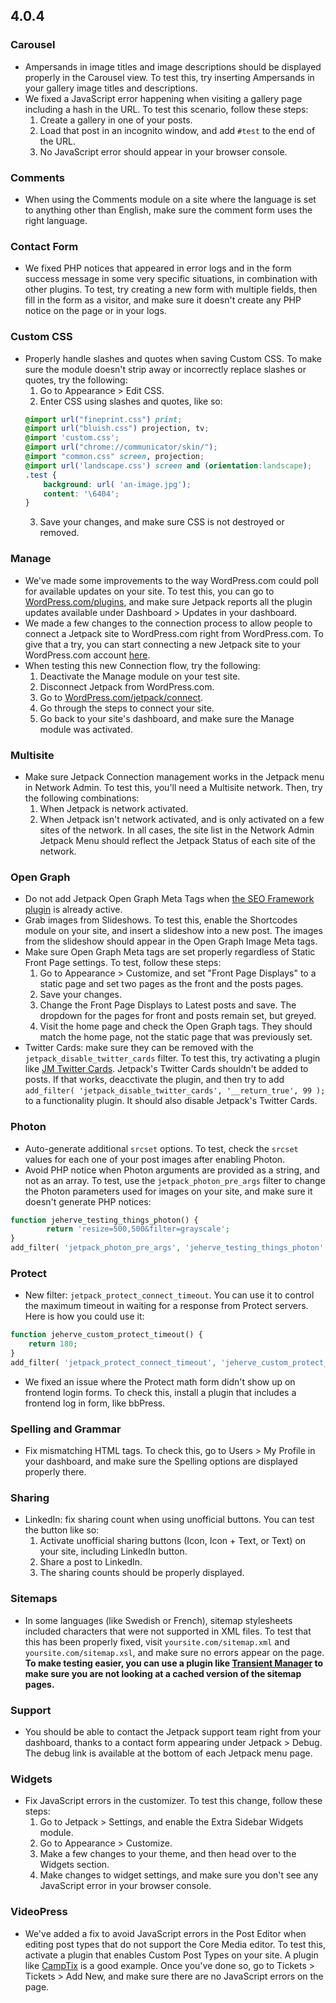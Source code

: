 ## 4.0.4

### Carousel

- Ampersands in image titles and image descriptions should be displayed properly in the Carousel view. To test this, try inserting Ampersands in your gallery image titles and descriptions.
- We fixed a JavaScript error happening when visiting a gallery page including a hash in the URL. To test this scenario, follow these steps:
	1. Create a gallery in one of your posts.
	2. Load that post in an incognito window, and add `#test` to the end of the URL.
	3. No JavaScript error should appear in your browser console.

### Comments

- When using the Comments module on a site where the language is set to anything other than English, make sure the comment form uses the right language.

### Contact Form

- We fixed PHP notices that appeared in error logs and in the form success message in some very specific situations, in combination with other plugins. To test, try creating a new form with multiple fields, then fill in the form as a visitor, and make sure it doesn't create any PHP notice on the page or in your logs.

### Custom CSS

- Properly handle slashes and quotes when saving Custom CSS. To make sure the module doesn't strip away or incorrectly replace slashes or quotes, try the following:
    1. Go to Appearance > Edit CSS.
    2. Enter CSS using slashes and quotes, like so:
    ```css
    @import url("fineprint.css") print;
    @import url("bluish.css") projection, tv;
    @import 'custom.css';
    @import url("chrome://communicator/skin/");
    @import "common.css" screen, projection;
    @import url('landscape.css') screen and (orientation:landscape);
    .test {
        background: url( 'an-image.jpg');
        content: '\6404';
    }
    ```
    3. Save your changes, and make sure CSS is not destroyed or removed.

### Manage

- We've made some improvements to the way WordPress.com could poll for available updates on your site. To test this, you can go to [WordPress.com/plugins](https://wordpress.com/plugins/), and make sure Jetpack reports all the plugin updates available under Dashboard > Updates in your dashboard.
- We made a few changes to the connection process to allow people to connect a Jetpack site to WordPress.com right from WordPress.com. To give that a try, you can start connecting a new Jetpack site to your WordPress.com account [here](https://wordpress.com/jetpack/connect).
- When testing this new Connection flow, try the following:
    1. Deactivate the Manage module on your test site.
    2. Disconnect Jetpack from WordPress.com.
    3. Go to [WordPress.com/jetpack/connect](https://wordpress.com/jetpack/connect).
    4. Go through the steps to connect your site.
    5. Go back to your site's dashboard, and make sure the Manage module was activated.

### Multisite

- Make sure Jetpack Connection management works in the Jetpack menu in Network Admin. To test this, you'll need a Multisite network. Then, try the following combinations:
	1. When Jetpack is network activated.
	2. When Jetpack isn't network activated, and is only activated on a few sites of the network.
In all cases, the site list in the Network Admin Jetpack Menu should reflect the Jetpack Status of each site of the network.


### Open Graph

- Do not add Jetpack Open Graph Meta Tags when [the SEO Framework plugin](https://wordpress.org/plugins/autodescription/) is already active.
- Grab images from Slideshows. To test this, enable the Shortcodes module on your site, and insert a slideshow into a new post. The images from the slideshow should appear in the Open Graph Image Meta tags.
- Make sure Open Graph Meta tags are set properly regardless of Static Front Page settings. To test, follow these steps:
	1. Go to Appearance > Customize, and set "Front Page Displays" to a static page and set two pages as the front and the posts pages.
	2. Save your changes.
	3. Change the Front Page Displays to Latest posts and save. The dropdown for the pages for front and posts remain set, but greyed.
	4. Visit the home page and check the Open Graph tags. They should match the home page, not the static page that was previously set.
- Twitter Cards: make sure they can be removed with the `jetpack_disable_twitter_cards` filter. To test this, try activating a plugin like [JM Twitter Cards](https://wordpress.org/plugins/jm-twitter-cards/). Jetpack's Twitter Cards shouldn't be added to posts. If that works, deacctivate the plugin, and then try to add `add_filter( 'jetpack_disable_twitter_cards', '__return_true', 99 );` to a functionality plugin. It should also disable Jetpack's Twitter Cards.

### Photon

- Auto-generate additional `srcset` options. To test, check the `srcset` values for each one of your post images after enabling Photon.
- Avoid PHP notice when Photon arguments are provided as a string, and not as an array. To test, use the `jetpack_photon_pre_args` filter to change the Photon parameters used for images on your site, and make sure it doesn't generate PHP notices:

```php
function jeherve_testing_things_photon() {
        return 'resize=500,500&filter=grayscale';
}
add_filter( 'jetpack_photon_pre_args', 'jeherve_testing_things_photon' );
```

### Protect

- New filter: `jetpack_protect_connect_timeout`. You can use it to control the maximum timeout in waiting for a response from Protect servers. Here is how you could use it:
```php
function jeherve_custom_protect_timeout() {
    return 180;
}
add_filter( 'jetpack_protect_connect_timeout', 'jeherve_custom_protect_timeout' );
```
- We fixed an issue where the Protect math form didn't show up on frontend login forms. To check this, install a plugin that includes a frontend log in form, like bbPress.

### Spelling and Grammar

- Fix mismatching HTML tags. To check this, go to Users > My Profile in your dashboard, and make sure the Spelling options are displayed properly there.

### Sharing

- LinkedIn: fix sharing count when using unofficial buttons. You can test the button like so:
    1. Activate unofficial sharing buttons (Icon, Icon + Text, or Text) on your site, including LinkedIn button.
    2. Share a post to LinkedIn.
    3. The sharing counts should be properly displayed.

### Sitemaps

- In some languages (like Swedish or French), sitemap stylesheets included characters that were not supported in XML files. To test that this has been properly fixed, visit `yoursite.com/sitemap.xml` and `yoursite.com/sitemap.xsl`, and make sure no errors appear on the page. **To make testing easier, you can use a plugin like [Transient Manager](https://wordpress.org/plugins/transients-manager/) to make sure you are not looking at a cached version of the sitemap pages.**

### Support

- You should be able to contact the Jetpack support team right from your dashboard, thanks to a contact form appearing under Jetpack > Debug. The debug link is available at the bottom of each Jetpack menu page.

### Widgets

- Fix JavaScript errors in the customizer. To test this change, follow these steps:
    1. Go to Jetpack > Settings, and enable the Extra Sidebar Widgets module.
    2. Go to Appearance > Customize.
    3. Make a few changes to your theme, and then head over to the Widgets section.
    4. Make changes to widget settings, and make sure you don't see any JavaScript error in your browser console.

### VideoPress

- We've added a fix to avoid JavaScript errors in the Post Editor when editing post types that do not support the Core Media editor. To test this, activate a plugin that enables Custom Post Types on your site. A plugin like [CampTix](https://wordpress.org/plugins/camptix/) is a good example. Once you've done so, go to Tickets > Tickets > Add New, and make sure there are no JavaScript errors on the page.
